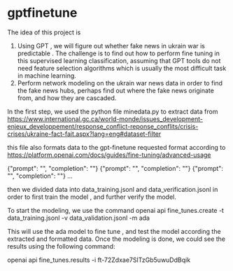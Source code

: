# gptfinetune
The idea of this project is

1. Using GPT , we will figure out whether fake news in ukrain war is predictable . The challenge is to find out how to perform fine tuning in this supervised learning classification, assuming that GPT tools do not need feature selection algorithms which is usually the most difficult task in machine learning.
2. Perform network modeling on the ukrain war news data in order to find the fake news hubs, perhaps find out where the fake news originate from, and how they are cascaded.

In the first step, we used the python file minedata.py to extract data from https://www.international.gc.ca/world-monde/issues_development-enjeux_developpement/response_conflict-reponse_conflits/crisis-crises/ukraine-fact-fait.aspx?lang=eng#dataset-filter

this file also formats data to the gpt-finetune requested format according to https://platform.openai.com/docs/guides/fine-tuning/advanced-usage

{"prompt": "<prompt text>", "completion": "<ideal generated text>"}
{"prompt": "<prompt text>", "completion": "<ideal generated text>"}
{"prompt": "<prompt text>", "completion": "<ideal generated text>"}
...
  
then we divided data into data_training.jsonl and data_verification.jsonl in order to first train the model , and further verify the model.

To start the modeling, we use the command
openai api fine_tunes.create -t data_training.jsonl -v data_validation.jsonl -m ada
  
This will use the ada model to fine tune , and test the model according the extracted and formatted data. 
Once the modeling is done, we could see the results using the following command:
  
openai api fine_tunes.results -i ft-72Zdxae7SlTzGb5uwuDdBqik
